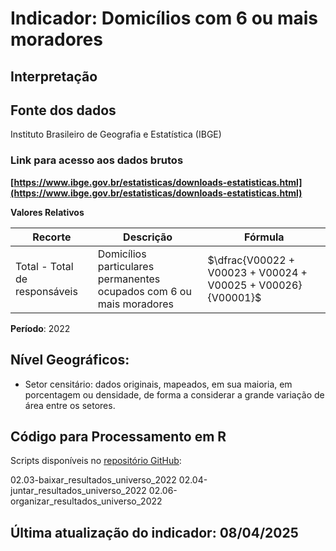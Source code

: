 # Indicador: Domicílios com 6 ou mais moradores

## Interpretação


## Fonte dos dados
Instituto Brasileiro de Geografia e Estatística (IBGE)

### Link para acesso aos dados brutos
**[https://www.ibge.gov.br/estatisticas/downloads-estatisticas.html](https://www.ibge.gov.br/estatisticas/downloads-estatisticas.html)**

**Valores Relativos**

|Recorte|Descrição  |Fórmula
|--|--|--|
|Total - Total de responsáveis|Domicílios particulares permanentes ocupados com 6 ou mais moradores|$\dfrac{V00022 + V00023 + V00024 + V00025 + V00026}{V00001}$|

**Período**: 2022

## Nível Geográficos:

 - Setor censitário: dados originais, mapeados, em sua maioria, em porcentagem ou densidade, de forma a considerar a grande variação de área entre os setores.

## Código para Processamento em R
Scripts disponíveis no [repositório GitHub](https://github.com/cem-usp/georedus):

02.03-baixar_resultados_universo_2022
02.04-juntar_resultados_universo_2022
02.06-organizar_resultados_universo_2022

## Última atualização do indicador: 08/04/2025

